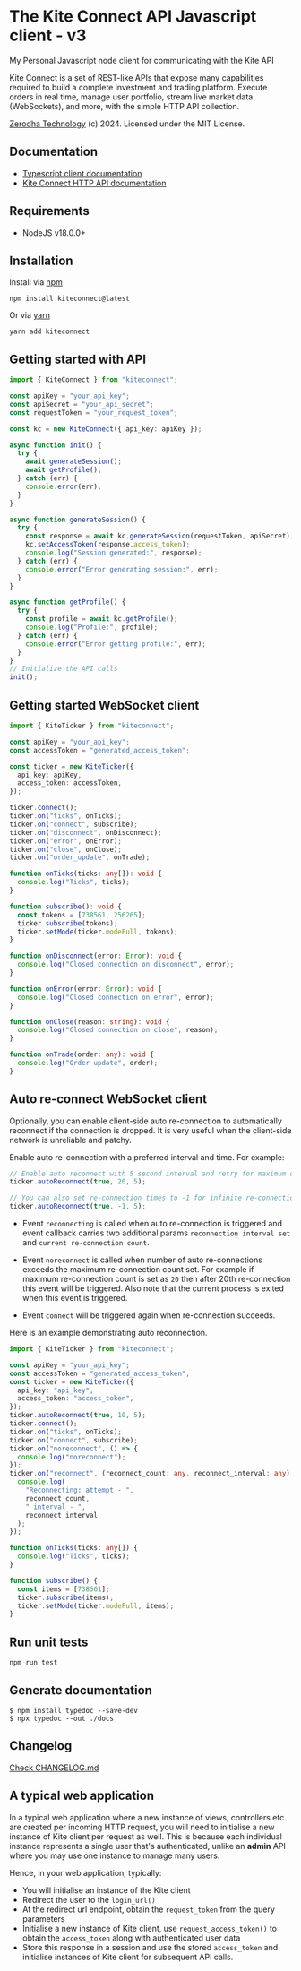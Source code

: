 # The Kite Connect API Javascript client - v3
My Personal Javascript node client for communicating with the Kite API

Kite Connect is a set of REST-like APIs that expose many capabilities required to build a complete investment and trading platform. Execute orders in real time, manage user portfolio, stream live market data (WebSockets), and more, with the simple HTTP API collection.

[Zerodha Technology](http://zerodha.com) (c) 2024. Licensed under the MIT License.

## Documentation

- [Typescript client documentation](https://kite.trade/docs/kiteconnectjs/v3)
- [Kite Connect HTTP API documentation](https://kite.trade/docs/connect/v3)

## Requirements

- NodeJS v18.0.0+

## Installation

Install via [npm](https://www.npmjs.com/package/kiteconnect)

    npm install kiteconnect@latest

Or via [yarn](https://yarnpkg.com/package/kiteconnect)

    yarn add kiteconnect

## Getting started with API

```typescript
import { KiteConnect } from "kiteconnect";

const apiKey = "your_api_key";
const apiSecret = "your_api_secret";
const requestToken = "your_request_token";

const kc = new KiteConnect({ api_key: apiKey });

async function init() {
  try {
    await generateSession();
    await getProfile();
  } catch (err) {
    console.error(err);
  }
}

async function generateSession() {
  try {
    const response = await kc.generateSession(requestToken, apiSecret);
    kc.setAccessToken(response.access_token);
    console.log("Session generated:", response);
  } catch (err) {
    console.error("Error generating session:", err);
  }
}

async function getProfile() {
  try {
    const profile = await kc.getProfile();
    console.log("Profile:", profile);
  } catch (err) {
    console.error("Error getting profile:", err);
  }
}
// Initialize the API calls
init();
```

## Getting started WebSocket client

```typescript
import { KiteTicker } from "kiteconnect";

const apiKey = "your_api_key";
const accessToken = "generated_access_token";

const ticker = new KiteTicker({
  api_key: apiKey,
  access_token: accessToken,
});

ticker.connect();
ticker.on("ticks", onTicks);
ticker.on("connect", subscribe);
ticker.on("disconnect", onDisconnect);
ticker.on("error", onError);
ticker.on("close", onClose);
ticker.on("order_update", onTrade);

function onTicks(ticks: any[]): void {
  console.log("Ticks", ticks);
}

function subscribe(): void {
  const tokens = [738561, 256265];
  ticker.subscribe(tokens);
  ticker.setMode(ticker.modeFull, tokens);
}

function onDisconnect(error: Error): void {
  console.log("Closed connection on disconnect", error);
}

function onError(error: Error): void {
  console.log("Closed connection on error", error);
}

function onClose(reason: string): void {
  console.log("Closed connection on close", reason);
}

function onTrade(order: any): void {
  console.log("Order update", order);
}
```

## Auto re-connect WebSocket client

Optionally, you can enable client-side auto re-connection to automatically reconnect if the connection is dropped. It is very useful when the client-side network is unreliable and patchy.

Enable auto re-connection with a preferred interval and time. For example:

```typescript
// Enable auto reconnect with 5 second interval and retry for maximum of 20 times.
ticker.autoReconnect(true, 20, 5);

// You can also set re-connection times to -1 for infinite re-connections
ticker.autoReconnect(true, -1, 5);
```

- Event `reconnecting` is called when auto re-connection is triggered and event callback carries two additional params `reconnection interval set` and `current re-connection count`.

- Event `noreconnect` is called when number of auto re-connections exceeds the maximum re-connection count set. For example if maximum re-connection count is set as `20` then after 20th re-connection this event will be triggered. Also note that the current process is exited when this event is triggered.

- Event `connect` will be triggered again when re-connection succeeds.

Here is an example demonstrating auto reconnection.

```typescript
import { KiteTicker } from "kiteconnect";

const apiKey = "your_api_key";
const accessToken = "generated_access_token";
const ticker = new KiteTicker({
  api_key: "api_key",
  access_token: "access_token",
});
ticker.autoReconnect(true, 10, 5);
ticker.connect();
ticker.on("ticks", onTicks);
ticker.on("connect", subscribe);
ticker.on("noreconnect", () => {
  console.log("noreconnect");
});
ticker.on("reconnect", (reconnect_count: any, reconnect_interval: any) => {
  console.log(
    "Reconnecting: attempt - ",
    reconnect_count,
    " interval - ",
    reconnect_interval
  );
});

function onTicks(ticks: any[]) {
  console.log("Ticks", ticks);
}

function subscribe() {
  const items = [738561];
  ticker.subscribe(items);
  ticker.setMode(ticker.modeFull, items);
}
```

## Run unit tests

```
npm run test
```

## Generate documentation

```
$ npm install typedoc --save-dev
$ npx typedoc --out ./docs
```

## Changelog

[Check CHANGELOG.md](CHANGELOG.md)

## A typical web application

In a typical web application where a new instance of
views, controllers etc. are created per incoming HTTP
request, you will need to initialise a new instance of
Kite client per request as well. This is because each
individual instance represents a single user that's
authenticated, unlike an **admin** API where you may
use one instance to manage many users.

Hence, in your web application, typically:

- You will initialise an instance of the Kite client
- Redirect the user to the `login_url()`
- At the redirect url endpoint, obtain the
  `request_token` from the query parameters
- Initialise a new instance of Kite client,
  use `request_access_token()` to obtain the `access_token`
  along with authenticated user data
- Store this response in a session and use the
  stored `access_token` and initialise instances
  of Kite client for subsequent API calls.
